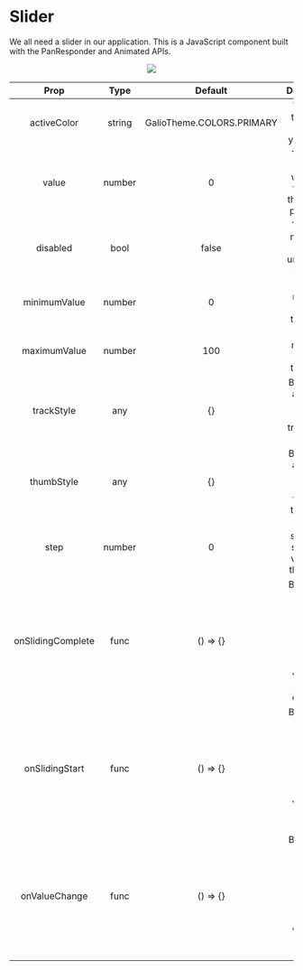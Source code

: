# Slider

We all need a slider in our application. This is a JavaScript component built with the PanResponder and Animated APIs.

<p align="center">
 <img src="https://raw.githubusercontent.com/galio-org/docs/master/assets/slider-example.png" />
</p>


|        Prop       |  Type  |  Default |                                            Description                                           |
|:-----------------:|:------:|:--------:|:------------------------------------------------------------------------------------------------:|
|       activeColor       | string |     GalioTheme.COLORS.PRIMARY    |                 This sets the active color of your slider.                |
|       value       | number |     0    |                 The initial value at which the thumb of the slider is positioned                 |
|      disabled     |  bool  |   false  |                         This prop makes the slider unusable to the user.                         |
|    minimumValue   | number |     0    |                              Sets the minimum value for the Slider.                              |
|    maximumValue   | number |    100   |                              Sets the maximum value for the Slider.                              |
|     trackStyle    |   any  |    {}    |                    By passing an object you can style the track of the Slider.                   |
|     thumbStyle    |   any  |    {}    |                    By passing an object you can style the thumb of the Slider.                   |
|        step       | number |     0    |                      This is a stepper. It sets fixed values for the thumb.                      |
| onSlidingComplete |  func  | () => {} | By passing an arrow function you can decide what is going to happen when the Sliding is complete |
|   onSlidingStart  |  func  | () => {} |    By passing an arrow function you can decide what is going to happen when the Sliding starts   |
|   onValueChange   |  func  | () => {} |  By passing an arrow function you can decide what is going to happen when the Sliding is moving. |
